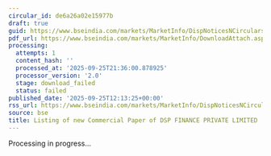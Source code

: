 ```yaml
---
circular_id: de6a26a02e15977b
draft: true
guid: https://www.bseindia.com/markets/MarketInfo/DispNoticesNCirculars.aspx?Noticeid={0852567D-D3CE-4403-B7A1-02CDEA97C4D3}&noticeno=20250925-27&dt=09/25/2025&icount=27&totcount=65&flag=0
pdf_url: https://www.bseindia.com/markets/MarketInfo/DownloadAttach.aspx?id=20250925-27&attachedId=
processing:
  attempts: 1
  content_hash: ''
  processed_at: '2025-09-25T21:36:00.878925'
  processor_version: '2.0'
  stage: download_failed
  status: failed
published_date: '2025-09-25T12:13:25+00:00'
rss_url: https://www.bseindia.com/markets/MarketInfo/DispNoticesNCirculars.aspx?Noticeid={0852567D-D3CE-4403-B7A1-02CDEA97C4D3}&noticeno=20250925-27&dt=09/25/2025&icount=27&totcount=65&flag=0
source: bse
title: Listing of new Commercial Paper of DSP FINANCE PRIVATE LIMITED
---
```


Processing in progress...